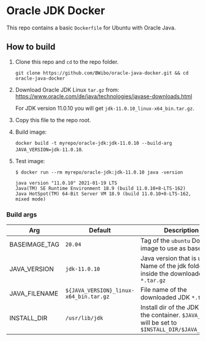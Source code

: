 # Oracle JDK Docker

This repo contains a basic `Dockerfile` for Ubuntu with Oracle Java.

## How to build

1. Clone this repo and `cd` to the repo folder.

   `git clone https://github.com/BWibo/oracle-java-docker.git && cd oracle-java-docker`

2. Download Oracle JDK Linux `tar.gz` from: https://www.oracle.com/de/java/technologies/javase-downloads.html

   For JDK version 11.0.10 you will get ``jdk-11.0.10_linux-x64_bin.tar.gz``.

3. Copy this file to the repo root.

4. Build image:

   `docker build -t myrepo/oracle-jdk:jdk-11.0.10 --build-arg JAVA_VERSION=jdk-11.0.10`.

5. Test image:

   ```shell
   $ docker run --rm myrepo/oracle-jdk:jdk-11.0.10 java -version

   java version "11.0.10" 2021-01-19 LTS
   Java(TM) SE Runtime Environment 18.9 (build 11.0.10+8-LTS-162)
   Java HotSpot(TM) 64-Bit Server VM 18.9 (build 11.0.10+8-LTS-162, mixed mode)
   ```

### Build args

| Arg           | Default                                | Description                                                                                           |
|---------------|----------------------------------------|-------------------------------------------------------------------------------------------------------|
| BASEIMAGE_TAG | `20.04`                                | Tag of the `ubuntu` Docker image to use as base image                                                 |
| JAVA_VERSION  | `jdk-11.0.10`                          | Java version that is used. Name of the jdk folder inside the downloaded JDK `*.tar.gz`                 |
| JAVA_FILENAME | `${JAVA_VERSION}_linux-x64_bin.tar.gz` | File name of the downloaded JDK `*.tar.gz`                                                              |
| INSTALL_DIR   | `/usr/lib/jdk`                         | Install dir of the JDK inside the container. `$JAVA_HOME` will be set to `$INSTALL_DIR/$JAVA_VERSION` |
